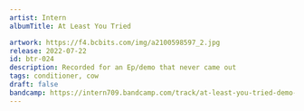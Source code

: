 ```yaml
---
artist: Intern
albumTitle: At Least You Tried

artwork: https://f4.bcbits.com/img/a2100598597_2.jpg
release: 2022-07-22
id: btr-024
description: Recorded for an Ep/demo that never came out
tags: conditioner, cow
draft: false
bandcamp: https://intern709.bandcamp.com/track/at-least-you-tried-demo-2015
---
```

